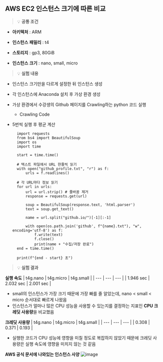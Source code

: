 ## AWS EC2 인스턴스 크기에 따른 비교


> 💡 **공통 조건**
- **아키텍처** : ARM
- **인스턴스** **패밀리** : t4
- **스토리지** : gp3, 80GiB

- **인스턴스** **크기** : nano, small, micro


> 💡 **실험 내용**

- 인스턴스 크기만을 다르게 설정한 뒤 인스턴스 생성
- 각 인스턴스에 Anaconda 설치 후 가상 환경 생성
- 가상 환경에서 수강생의 Github 페이지를 Crawling하는 python 코드 실행
    - Crawling Code
- 5번씩 실행 후 평균 계산
        
        import requests
        from bs4 import BeautifulSoup
        import os
        import time
        
        start = time.time()
        
        # 텍스트 파일에서 URL 한줄씩 읽기
        with open("github_profile.txt", "r") as f:
            urls = f.readlines()
        
        # 각 URL마다 정보 읽기
        for url in urls:
            url = url.strip() # 줄바꿈 제거
            response = requests.get(url)
        
            soup = BeautifulSoup(response.text, 'html.parser')
            text = soup.get_text()
        
            name = url.split("github.io/")[-1][:-1]
        
            with open(os.path.join('github', f"{name}.txt"), "w", encoding='utf-8') as f:
                f.write(text)
                f.close()
                print(name + "수집/저장 완료")
        end = time.time()
        
        print(f"{end - start} 초")
        
        

> 💡 **실험 결과**


**실행 속도**
| t4g.nano | t4g.micro | t4g.small |
| --- | --- | --- |
| 1.946 sec | 2.032 sec | 2.001 sec |

- small의 인스턴스가 가장 크기 때문에 가장 빠를 줄 알았는데, nano < small < micro 순서대로 빠르게 나왔음
- 인스턴스가 얼마나 많은 CPU 성능을 사용할 수 있는지를 결정하는 지표인 **CPU 크레딧 사용량**을 비교했음

  
**크레딧 사용량**
| t4g.nano | t4g.micro | t4g.small |
| --- | --- | --- |
| 0.308 | 0.371 | 0.193 |

- 실행한 코드가 CPU 성능에 영향을 미칠 정도로 복잡하지 않았기 때문에 크레딧 사용량은 실행 속도에 영향을 미치지 않는 것 같음 

**AWS 공식 문서에 나와있는 인스턴스 사양**
![image](https://github.com/seohee99/shinhan-pro-digital-academy/assets/53520867/3542a7e1-03b7-4ae8-a3d3-4b10244e1f86)
